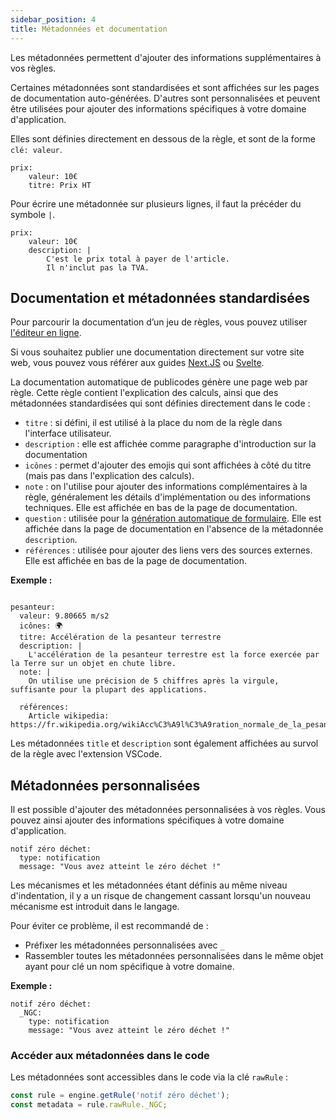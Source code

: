 ```yaml
---
sidebar_position: 4
title: Métadonnées et documentation
---
```


Les métadonnées permettent d'ajouter des informations supplémentaires à vos règles.

Certaines métadonnées sont standardisées et sont affichées sur les pages de documentation auto-générées. D'autres sont personnalisées et peuvent être utilisées pour ajouter des informations spécifiques à votre domaine d'application.

Elles sont définies directement en dessous de la règle, et sont de la forme `clé: valeur`.

```publicodes*
prix:
    valeur: 10€
    titre: Prix HT
```

Pour écrire une métadonnée sur plusieurs lignes, il faut la précéder du symbole `|`.

```publicodes
prix:
    valeur: 10€
    description: |
        C'est le prix total à payer de l'article.
        Il n'inclut pas la TVA.
```

## Documentation et métadonnées standardisées

<Callout type="tip">

Pour parcourir la documentation d’un jeu de règles, vous pouvez utiliser [l'éditeur en ligne](https://publi.codes/studio).

Si vous souhaitez publier une documentation directement sur votre site web, vous pouvez vous référer aux guides [Next.JS](/docs/guides/nextjs) ou [Svelte](/docs/guides/svelte).

</Callout>

La documentation automatique de publicodes génère une page web par règle. Cette règle contient l'explication des calculs, ainsi que des métadonnées standardisées qui sont définies directement dans le code :

-   `titre` : si défini, il est utilisé à la place du nom de la règle dans l'interface utilisateur.
-   `description` : elle est affichée comme paragraphe d'introduction sur la documentation
-   `icônes` : permet d'ajouter des emojis qui sont affichées à côté du titre (mais pas dans l'explication des calculs).
-   `note` : on l'utilise pour ajouter des informations complémentaires à la règle, généralement les détails d'implémentation ou des informations techniques. Elle est affichée en bas de la page de documentation.
-   `question` : utilisée pour la [génération automatique de formulaire](/docs/guides/formulaires). Elle est affichée dans la page de documentation en l'absence de la métadonnée `description`.
-   `références` : utilisée pour ajouter des liens vers des sources externes. Elle est affichée en bas de la page de documentation.

**Exemple :**

```publicodes

pesanteur:
  valeur: 9.80665 m/s2
  icônes: 🌍
  titre: Accélération de la pesanteur terrestre
  description: |
    L'accélération de la pesanteur terrestre est la force exercée par la Terre sur un objet en chute libre.
  note: |
    On utilise une précision de 5 chiffres après la virgule, suffisante pour la plupart des applications.

  références:
    Article wikipedia: https://fr.wikipedia.org/wikiAcc%C3%A9l%C3%A9ration_normale_de_la_pesanteur_terrestre

```

<Callout type="info" title="Extension VSCode">

Les métadonnées `title` et `description` sont également affichées au survol de la règle avec l'extension VSCode.

</Callout>

## Métadonnées personnalisées

Il est possible d'ajouter des métadonnées personnalisées à vos règles. Vous pouvez ainsi ajouter des informations spécifiques à votre domaine d'application.

```publicodes
notif zéro déchet:
  type: notification
  message: "Vous avez atteint le zéro déchet !"
```

<Callout type="warning">

Les mécanismes et les métadonnées étant définis au même niveau d'indentation, il y a un risque de changement cassant lorsqu'un nouveau mécanisme est introduit dans le langage.

Pour éviter ce problème, il est recommandé de :

-   Préfixer les métadonnées personnalisées avec `_`
-   Rassembler toutes les métadonnées personnalisées dans le même objet ayant pour clé un nom spécifique à votre domaine.

**Exemple :**

```publicodes
notif zéro déchet:
  _NGC:
    type: notification
    message: "Vous avez atteint le zéro déchet !"

```

</Callout>

### Accéder aux métadonnées dans le code

Les métadonnées sont accessibles dans le code via la clé `rawRule` :

```javascript
const rule = engine.getRule('notif zéro déchet');
const metadata = rule.rawRule._NGC;
```
